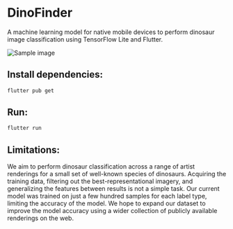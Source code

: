 # DinoFinder

A machine learning model for native mobile devices to perform dinosaur image classification using TensorFlow Lite and Flutter.

![Sample image](https://user-images.githubusercontent.com/25379378/68825509-31729f80-064f-11ea-9adf-3f4e627f5aa9.png)

## Install dependencies:

```bash
flutter pub get
```

## Run:

```bash
flutter run
```

## Limitations:

We aim to perform dinosaur classification across a range of artist renderings for a small set of well-known species of dinosaurs. Acquiring the training data, filtering out the best-representational imagery, and generalizing the features between results is not a simple task. Our current model was trained on just a few hundred samples for each label type, limiting the accuracy of the model. We hope to expand our dataset to improve the model accuracy using a wider collection of publicly available renderings on the web.
